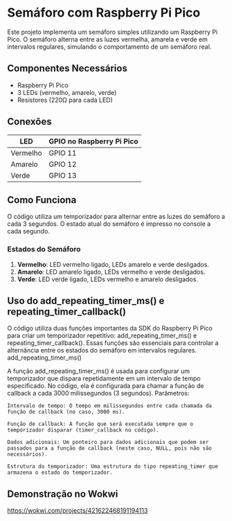 # Semáforo com Raspberry Pi Pico

Este projeto implementa um semáforo simples utilizando um Raspberry Pi Pico. O semáforo alterna entre as luzes vermelha, amarela e verde em intervalos regulares, simulando o comportamento de um semáforo real.

## Componentes Necessários

- Raspberry Pi Pico
- 3 LEDs (vermelho, amarelo, verde)
- Resistores (220Ω para cada LED)

## Conexões

| LED       | GPIO no Raspberry Pi Pico |
|-----------|---------------------------|
| Vermelho  | GPIO 11                   |
| Amarelo   | GPIO 12                   |
| Verde     | GPIO 13                   |

## Como Funciona

O código utiliza um temporizador para alternar entre as luzes do semáforo a cada 3 segundos. O estado atual do semáforo é impresso no console a cada segundo.

### Estados do Semáforo

1. **Vermelho**: LED vermelho ligado, LEDs amarelo e verde desligados.
2. **Amarelo**: LED amarelo ligado, LEDs vermelho e verde desligados.
3. **Verde**: LED verde ligado, LEDs vermelho e amarelo desligados.

## Uso do add_repeating_timer_ms() e repeating_timer_callback()

O código utiliza duas funções importantes da SDK do Raspberry Pi Pico para criar um temporizador repetitivo: add_repeating_timer_ms() e repeating_timer_callback(). Essas funções são essenciais para controlar a alternância entre os estados do semáforo em intervalos regulares.
add_repeating_timer_ms()

A função add_repeating_timer_ms() é usada para configurar um temporizador que dispara repetidamente em um intervalo de tempo especificado. No código, ela é configurada para chamar a função de callback a cada 3000 milissegundos (3 segundos).
Parâmetros:

    Intervalo de tempo: O tempo em milissegundos entre cada chamada da função de callback (no caso, 3000 ms).

    Função de callback: A função que será executada sempre que o temporizador disparar (timer_callback no código).

    Dados adicionais: Um ponteiro para dados adicionais que podem ser passados para a função de callback (neste caso, NULL, pois não são necessários).

    Estrutura do temporizador: Uma estrutura do tipo repeating_timer que armazena o estado do temporizador.

## Demonstração no Wokwi

<https://wokwi.com/projects/421622468191194113>
